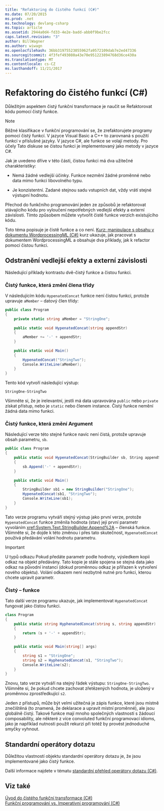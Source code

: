 ```yaml
---
title: "Refaktoring do čistého funkcí (C#)"
ms.date: 07/20/2015
ms.prod: .net
ms.technology: devlang-csharp
ms.topic: article
ms.assetid: 2944a0d4-fd33-4e2e-badd-abb0f9be2fcc
caps.latest.revision: "3"
author: BillWagner
ms.author: wiwagn
ms.openlocfilehash: 36bb31975523055962fa9572109dab7e2ed47336
ms.sourcegitcommit: 4f3fef493080a43e70e951223894768d36ce430a
ms.translationtype: MT
ms.contentlocale: cs-CZ
ms.lasthandoff: 11/21/2017
---
```

# <a name="refactoring-into-pure-functions-c"></a>Refaktoring do čistého funkcí (C#)

Důležitým aspektem čistý funkční transformace je naučit se Refaktorovat kódu pomocí čistý funkce.  
  
> [!NOTE]
>  Běžné klasifikace v funkční programování se, že zrefaktorujete programy pomocí čistý funkcí. V jazyce Visual Basic a C++ to zarovnaná s použití funkcí v příslušné jazyky. V jazyce C#, ale funkce se volají metody. Pro účely Tato diskuse se čistou funkci je implementovaný jako metody v jazyce C#.  
  
 Jak je uvedeno dříve v této části, čistou funkci má dva užitečné charakteristiky:  
  
-   Nemá žádné vedlejší účinky. Funkce nezmění žádné proměnné nebo data mimo funkci libovolného typu.  
  
-   Je konzistentní. Zadané stejnou sadu vstupních dat, vždy vrátí stejné výstupní hodnotu.  
  
 Přechod do funkčního programování jeden ze způsobů je refaktorovat stávajícího kódu pro vyloučení nepotřebných vedlejší efekty a externí závislosti. Tímto způsobem můžete vytvořit čistě funkce verzích existujícího kódu.  
  
 Toto téma popisuje je čistě funkce a co není. [Kurz: manipulace s obsahu v dokumentu WordprocessingML (C#)](../../../../csharp/programming-guide/concepts/linq/tutorial-manipulating-content-in-a-wordprocessingml-document.md) kurz ukazuje, jak pracovat s dokumentem WordprocessingML a obsahuje dva příklady, jak k refactor pomocí čistou funkci.  
  
## <a name="eliminating-side-effects-and-external-dependencies"></a>Odstranění vedlejší efekty a externí závislosti  
 Následující příklady kontrastu dvě-čistý funkce a čistou funkci.  
  
### <a name="non-pure-function-that-changes-a-class-member"></a>Čistý funkce, která změní člena třídy  
 V následujícím kódu `HypenatedConcat` funkce není čistou funkci, protože upravuje `aMember` – datový člen třídy:  
  
```csharp  
public class Program  
{  
    private static string aMember = "StringOne";  
  
    public static void HypenatedConcat(string appendStr)  
    {  
        aMember += '-' + appendStr;  
    }  
  
    public static void Main()  
    {  
        HypenatedConcat("StringTwo");  
        Console.WriteLine(aMember);  
    }  
}  
```  
  
 Tento kód vytvoří následující výstup:  
  
```  
StringOne-StringTwo  
```  
  
 Všimněte si, že je irelevantní, jestli má data upravována `public` nebo `private` získat přístup, nebo je `static` nebo členem instance. Čistý funkce nemění žádná data mimo funkci.  
  
### <a name="non-pure-function-that-changes-an-argument"></a>Čistý funkce, která změní Argument  
 Následující verze této stejné funkce navíc není čistá, protože upravuje obsah parametru, `sb`.  
  
```csharp  
public class Program  
{  
    public static void HypenatedConcat(StringBuilder sb, String appendStr)  
    {  
        sb.Append('-' + appendStr);  
    }  
  
    public static void Main()  
    {  
        StringBuilder sb1 = new StringBuilder("StringOne");  
        HypenatedConcat(sb1, "StringTwo");  
        Console.WriteLine(sb1);  
    }  
}  
```  
  
 Tato verze programu vytváří stejný výstup jako první verze, protože `HypenatedConcat` funkce změnila hodnota (stav) její první parametr vyvoláním <xref:System.Text.StringBuilder.Append%2A> – členská funkce. Všimněte si, že dojde k této změnou i přes tato skutečnost, `HypenatedConcat` používá předávání volání hodnotu parametru.  
  
> [!IMPORTANT]
>  U typů odkazu Pokud předáte parametr podle hodnoty, výsledkem kopii odkaz na objekt předávány. Tato kopie je stále spojena se stejná data jako odkaz na původní instanci (dokud proměnnou odkaz je přiřazen k vytvoření nového objektu). Volání odkazem není nezbytně nutné pro funkci, kterou chcete upravit parametr.  
  
### <a name="pure-function"></a>Čistý – funkce  
Tato další verze programu ukazuje, jak implementovat `HypenatedConcat` fungovat jako čistou funkci.  
  
```csharp  
class Program  
{  
    public static string HyphenatedConcat(string s, string appendStr)  
    {  
        return (s + '-' + appendStr);  
    }  
  
    public static void Main(string[] args)  
    {  
        string s1 = "StringOne";  
        string s2 = HyphenatedConcat(s1, "StringTwo");  
        Console.WriteLine(s2);  
    }  
}  
```  
  
 Znovu, tato verze vytváří na stejný řádek výstupu: `StringOne-StringTwo`. Všimněte si, že pokud chcete zachovat zřetězených hodnota, je uložený v proměnnou zprostředkující `s2`.  
  
 Jeden z přístupů, může být velmi užitečná je zápis funkce, které jsou místně znečištěná (to znamená, že deklarace a upravit místní proměnné), ale jsou globálně čistý. Takové funkce mají mnoho společných vlastností s žádoucí composability, ale některé z více convoluted funkční programovací idioms, jako je například nutnosti použít rekurzi při totéž by provést jednoduché smyčky vyhnout.  
  
## <a name="standard-query-operators"></a>Standardní operátory dotazu  
 Důležitou vlastností objektu standardní operátory dotazu je, že jsou implementované jako čistý funkce.  
  
 Další informace najdete v tématu [standardní přehled operátory dotazu (C#)](../../../../csharp/programming-guide/concepts/linq/standard-query-operators-overview.md).  
  
## <a name="see-also"></a>Viz také  
 [Úvod do čistého funkční transformace (C#)](../../../../csharp/programming-guide/concepts/linq/introduction-to-pure-functional-transformations.md)  
 [Funkční programování vs. Imperativní programování (C#)](../../../../csharp/programming-guide/concepts/linq/functional-programming-vs-imperative-programming.md)

